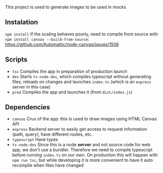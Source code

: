 This project is used to generate images to be used in mocks

## Instalation

`npm install`
If the scaling behaves poorly, need to compile from source with `npm install canvas --build-from-source`: https://github.com/Automattic/node-canvas/issues/1506

## Scripts

-   `tsc` Compiles the app in preparation of production launch
-   `dev` Starts `ts-node-dev`, which compiles typescript without generating files, reloads on changes and launches `index.ts` (which is an `express` server in this case)
-   `prod` Compiles the app and launches it (from `dist/index.js`)

## Dependencies

-   `canvas` Crux of the app: this is used to draw images using HTML Canvas API
-   `express` Backend server to easily get access to request information (path, query), have different routes, etc.
-   `typescript` Have types
-   `ts-node-dev` Since this is a node **server** and not source code for web app, we don't use a bundler. Therefore we need to compile typescript before running `index.ts` on our own. On production this will happen with `npm run tsc`, but while developing it is more convenient to have it auto recompile when files have changed
